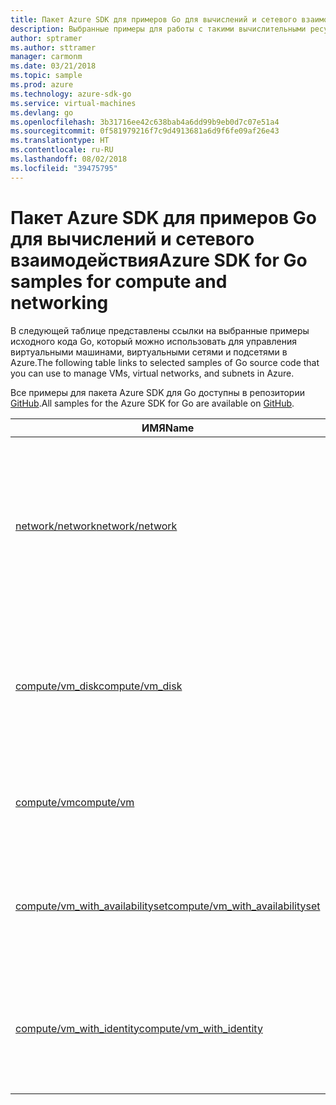 ```yaml
---
title: Пакет Azure SDK для примеров Go для вычислений и сетевого взаимодействия
description: Выбранные примеры для работы с такими вычислительными ресурсами, как виртуальные машины и виртуальные сети, с помощью пакета Azure SDK для Go.
author: sptramer
ms.author: sttramer
manager: carmonm
ms.date: 03/21/2018
ms.topic: sample
ms.prod: azure
ms.technology: azure-sdk-go
ms.service: virtual-machines
ms.devlang: go
ms.openlocfilehash: 3b31716ee42c638bab4a6dd99b9eb0d7c07e51a4
ms.sourcegitcommit: 0f581979216f7c9d4913681a6d9f6fe09af26e43
ms.translationtype: HT
ms.contentlocale: ru-RU
ms.lasthandoff: 08/02/2018
ms.locfileid: "39475795"
---
```

# <a name="azure-sdk-for-go-samples-for-compute-and-networking"></a><span data-ttu-id="d26e5-103">Пакет Azure SDK для примеров Go для вычислений и сетевого взаимодействия</span><span class="sxs-lookup"><span data-stu-id="d26e5-103">Azure SDK for Go samples for compute and networking</span></span>

<span data-ttu-id="d26e5-104">В следующей таблице представлены ссылки на выбранные примеры исходного кода Go, который можно использовать для управления виртуальными машинами, виртуальными сетями и подсетями в Azure.</span><span class="sxs-lookup"><span data-stu-id="d26e5-104">The following table links to selected samples of Go source code that you can use to manage VMs, virtual networks, and subnets in Azure.</span></span> 

<span data-ttu-id="d26e5-105">Все примеры для пакета Azure SDK для Go доступны в репозитории [GitHub](https://github.com/Azure-Samples/azure-sdk-for-go-samples).</span><span class="sxs-lookup"><span data-stu-id="d26e5-105">All samples for the Azure SDK for Go are available on [GitHub](https://github.com/Azure-Samples/azure-sdk-for-go-samples).</span></span>

| <span data-ttu-id="d26e5-106">ИМЯ</span><span class="sxs-lookup"><span data-stu-id="d26e5-106">Name</span></span> | <span data-ttu-id="d26e5-107">ОПИСАНИЕ</span><span class="sxs-lookup"><span data-stu-id="d26e5-107">Description</span></span> |
|------|-------------|
| [<span data-ttu-id="d26e5-108">network/network</span><span class="sxs-lookup"><span data-stu-id="d26e5-108">network/network</span></span>](https://github.com/Azure-Samples/azure-sdk-for-go-samples/blob/master/network/network.go) | <span data-ttu-id="d26e5-109">Создание, обновление и удаление сетевых ресурсов, включая виртуальные сети, подсети и группы безопасности сети, а также выполнение запросов к ним.</span><span class="sxs-lookup"><span data-stu-id="d26e5-109">Create, update, delete, and query network resources including virtual networks, subnets, and network security groups.</span></span> |
| [<span data-ttu-id="d26e5-110">compute/vm_disk</span><span class="sxs-lookup"><span data-stu-id="d26e5-110">compute/vm_disk</span></span>](https://github.com/Azure-Samples/azure-sdk-for-go-samples/blob/master/compute/vm_disk.go) | <span data-ttu-id="d26e5-111">Создание, присоединение, отсоединение, обновление и шифрование дисков данных для виртуальной машины.</span><span class="sxs-lookup"><span data-stu-id="d26e5-111">Create, attach, detatch, update, and encrypt data disks for a VM.</span></span> |
| [<span data-ttu-id="d26e5-112">compute/vm</span><span class="sxs-lookup"><span data-stu-id="d26e5-112">compute/vm</span></span>](https://github.com/Azure-Samples/azure-sdk-for-go-samples/blob/master/compute/vm.go) | <span data-ttu-id="d26e5-113">Создание, удаление, деактивация и администрирование виртуальных машин.</span><span class="sxs-lookup"><span data-stu-id="d26e5-113">Create, update, deactivate, and manage VMs.</span></span> |
| [<span data-ttu-id="d26e5-114">compute/vm_with_availabilityset</span><span class="sxs-lookup"><span data-stu-id="d26e5-114">compute/vm_with_availabilityset</span></span>](https://github.com/Azure-Samples/azure-sdk-for-go-samples/blob/master/compute/vm_with_availabilityset.go) | <span data-ttu-id="d26e5-115">Создание групп доступности и подсистем балансировки нагрузки для виртуальных машин.</span><span class="sxs-lookup"><span data-stu-id="d26e5-115">Create availability sets and load balancers for VMs.</span></span> |
| [<span data-ttu-id="d26e5-116">compute/vm_with_identity</span><span class="sxs-lookup"><span data-stu-id="d26e5-116">compute/vm_with_identity</span></span>](https://github.com/Azure-Samples/azure-sdk-for-go-samples/blob/master/compute/vm_with_identity.go) | <span data-ttu-id="d26e5-117">Создание и администрирование Управляемых удостоверений службы (MSI) для виртуальных машин.</span><span class="sxs-lookup"><span data-stu-id="d26e5-117">Create and manage Managed Service Identities (MSIs) for VMs.</span></span> |
